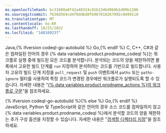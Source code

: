 ```yaml
---
ms.openlocfilehash: bc31880a8f42a48324c81b13db40b9b1d09b1286
ms.sourcegitcommit: f638d569cd4f0dd6d0fb967818267992c0499110
ms.translationtype: MT
ms.contentlocale: ko-KR
ms.lasthandoff: 10/25/2022
ms.locfileid: "148109237"
---
```

Java,{% ifversion codeql-go-autobuild %} Go,{% endif %} C, C++, C#과 같은 컴파일된 언어의 경우 {% data variables.product.prodname_codeql %}는 워크플로 실행 중에 빌드된 모든 코드를 분석합니다. 분석되는 코드의 양을 제한하려면 블록에서 고유한 빌드 단계를 `run` 지정하여 분석하려는 코드를 기반으로 빌드합니다. 사용자 고유의 빌드 단계 지정을 `pull_request` 및 `push` 이벤트에서 `paths` 또는 `paths-ignore` 필터를 사용하여 특정 코드가 변경된 경우에만 워크플로가 실행되도록 할 수 있습니다. 자세한 내용은 “[{% data variables.product.prodname_actions %}의 워크플로 구문](/actions/reference/workflow-syntax-for-github-actions#onpushpull_requestpull_request_targetpathspaths-ignore)”을 참조하세요.

{% ifversion codeql-go-autobuild %}{% else %} Go,{% endif %} JavaScript, Python 및 TypeScript와 같은 언어의 경우 소스 코드를 컴파일하지 않고 {% data variables.product.prodname_codeql %}에서 분석할 코드의 양을 제한하는 추가 구성 옵션을 지정할 수 있습니다. 자세한 내용은 "[검색할 디렉터리 지정](/code-security/secure-coding/configuring-code-scanning#specifying-directories-to-scan)"을 참조하세요.